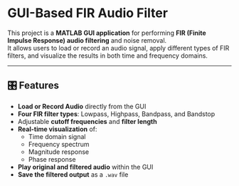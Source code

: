 # GUI-Based FIR Audio Filter

This project is a **MATLAB GUI application** for performing **FIR (Finite Impulse Response) audio filtering** and noise removal.  
It allows users to load or record an audio signal, apply different types of FIR filters, and visualize the results in both time and frequency domains.

---

## 🎛️ Features

- **Load or Record Audio** directly from the GUI  
- **Four FIR filter types**: Lowpass, Highpass, Bandpass, and Bandstop  
- Adjustable **cutoff frequencies** and **filter length**  
- **Real-time visualization** of:
  - Time domain signal  
  - Frequency spectrum  
  - Magnitude response  
  - Phase response  
- **Play original and filtered audio** within the GUI  
- **Save the filtered output** as a `.wav` file  
